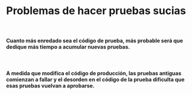 # Problemas de hacer pruebas sucias

<br>

#### Cuanto más enredado sea el código de prueba, más probable será que dedique más tiempo a acumular nuevas pruebas.

<br>

#### A medida que modifica el código de producción, las pruebas antiguas comienzan a fallar y el desorden en el código de la prueba dificulta que esas pruebas vuelvan a aprobarse. 